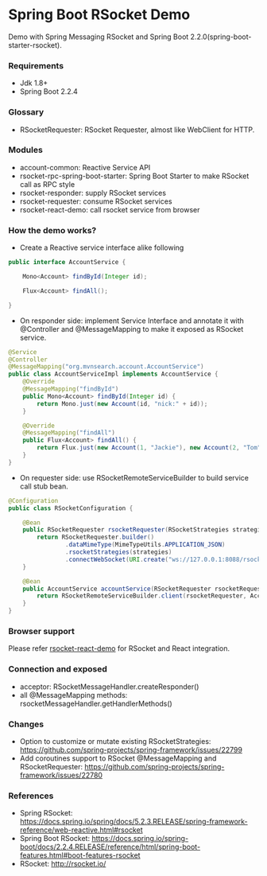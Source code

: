 Spring Boot RSocket Demo
========================

Demo with Spring Messaging RSocket and Spring Boot 2.2.0(spring-boot-starter-rsocket).

### Requirements

* Jdk 1.8+
* Spring Boot 2.2.4

### Glossary

* RSocketRequester: RSocket Requester, almost like WebClient for HTTP.

### Modules

* account-common: Reactive Service API
* rsocket-rpc-spring-boot-starter: Spring Boot Starter to make RSocket call as RPC style
* rsocket-responder: supply RSocket services
* rsocket-requester: consume RSocket services
* rsocket-react-demo: call rsocket service from browser

### How the demo works?

* Create a Reactive service interface alike following

```java
public interface AccountService {

    Mono<Account> findById(Integer id);

    Flux<Account> findAll();

}
```

* On responder side: implement Service Interface and annotate it with @Controller and @MessageMapping to make it exposed as RSocket service.

```java
@Service
@Controller
@MessageMapping("org.mvnsearch.account.AccountService")
public class AccountServiceImpl implements AccountService {
    @Override
    @MessageMapping("findById")
    public Mono<Account> findById(Integer id) {
        return Mono.just(new Account(id, "nick:" + id));
    }

    @Override
    @MessageMapping("findAll")
    public Flux<Account> findAll() {
        return Flux.just(new Account(1, "Jackie"), new Account(2, "Tom"));
    }
}
```

* On requester side: use RSocketRemoteServiceBuilder to build service call stub bean.

```java
@Configuration
public class RSocketConfiguration {

    @Bean
    public RSocketRequester rsocketRequester(RSocketStrategies strategies) {
        return RSocketRequester.builder()
                .dataMimeType(MimeTypeUtils.APPLICATION_JSON)
                .rsocketStrategies(strategies)
                .connectWebSocket(URI.create("ws://127.0.0.1:8088/rsocket")).block();
    }

    @Bean
    public AccountService accountService(RSocketRequester rsocketRequester) {
        return RSocketRemoteServiceBuilder.client(rsocketRequester, AccountService.class).build();
    }
}
```

### Browser support

Please refer [rsocket-react-demo](rsocket-react-demo) for RSocket and React integration.


### Connection and exposed

* acceptor: RSocketMessageHandler.createResponder()
* all @MessageMapping methods: rsocketMessageHandler.getHandlerMethods()

### Changes

* Option to customize or mutate existing RSocketStrategies: https://github.com/spring-projects/spring-framework/issues/22799
* Add coroutines support to RSocket @MessageMapping and RSocketRequester: https://github.com/spring-projects/spring-framework/issues/22780

### References

* Spring RSocket: https://docs.spring.io/spring/docs/5.2.3.RELEASE/spring-framework-reference/web-reactive.html#rsocket
* Spring Boot RSocket: https://docs.spring.io/spring-boot/docs/2.2.4.RELEASE/reference/html/spring-boot-features.html#boot-features-rsocket
* RSocket: http://rsocket.io/
